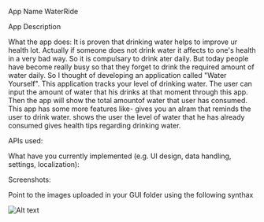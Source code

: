 App Name
WaterRide

App Description

What the app does:
It is proven that drinking water helps to improve ur health lot. Actually if someone does not drink water it affects to one's health in a very bad way. So it is compulsary to drink ater daily. But today people have become really busy so that they forget to drink the required amount of water daily. So I thought of developing an application called "Water Yourself". This application tracks your level of drinking water. The user
can input the amount of water that his drinks at that moment through this app. Then the app will show the total amountof water that user has consumed.
This app has some more features like-
	gives you an alram that reminds the user to drink water.
	shows the user the level of water that he has already consumed 
	gives health tips regarding drinking water.

APIs used:

What have you currently implemented (e.g. UI design, data handling, settings, localization):


Screenshots:

Point to the images uploaded in your GUI folder using the following synthax

![Alt text](http://full/path/to/img.jpg "brief title")
